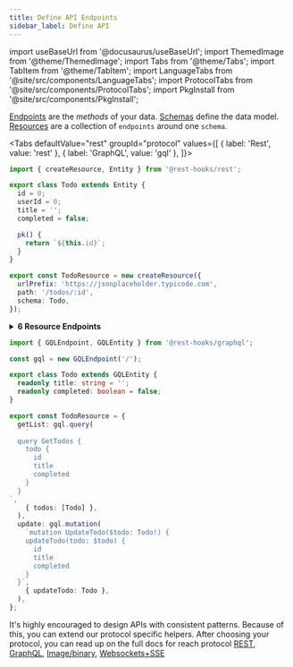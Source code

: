 ```yaml
---
title: Define API Endpoints
sidebar_label: Define API
---
```


<head>
  <title>Defining Asynchronous Methods for Rest Hooks</title>
</head>

import useBaseUrl from '@docusaurus/useBaseUrl';
import ThemedImage from '@theme/ThemedImage';
import Tabs from '@theme/Tabs';
import TabItem from '@theme/TabItem';
import LanguageTabs from '@site/src/components/LanguageTabs';
import ProtocolTabs from '@site/src/components/ProtocolTabs';
import PkgInstall from '@site/src/components/PkgInstall';

[Endpoints](/rest/api/RestEndpoint) are the _methods_ of your data. [Schemas](../concepts/normalization.md) define the data model. [Resources](/rest/api/createResource) are
a collection of `endpoints` around one `schema`.

<Tabs
defaultValue="rest"
groupId="protocol"
values={[
{ label: 'Rest', value: 'rest' },
{ label: 'GraphQL', value: 'gql' },
]}>
<TabItem value="rest">

  <PkgInstall pkgs="@rest-hooks/rest" />

```typescript title="api/Todo.ts"
import { createResource, Entity } from '@rest-hooks/rest';

export class Todo extends Entity {
  id = 0;
  userId = 0;
  title = '';
  completed = false;

  pk() {
    return `${this.id}`;
  }
}

export const TodoResource = new createResource({
  urlPrefix: 'https://jsonplaceholder.typicode.com',
  path: '/todos/:id',
  schema: Todo,
});
```

<details><summary><b>6 Resource Endpoints</b></summary>

```typescript
// GET https://jsonplaceholder.typicode.com/todos/5
TodoResource.get({ id: 5 });
// GET https://jsonplaceholder.typicode.com/todos
TodoResource.getList();
// POST https://jsonplaceholder.typicode.com/todos
TodoResource.create({ title: 'my todo' });
// PUT https://jsonplaceholder.typicode.com/todos/5
TodoResource.update({ id: 5 }, { title: 'my todo' });
// PATCH https://jsonplaceholder.typicode.com/todos/5
TodoResource.partialUpdate({ id: 5 }, { title: 'my todo' });
// DELETE https://jsonplaceholder.typicode.com/todos/5
TodoResource.delete({ id: 5 });
```

</details>

  </TabItem>
  <TabItem value="gql">

  <PkgInstall pkgs="@rest-hooks/graphql" />

```typescript title="api/Todo.ts"
import { GQLEndpoint, GQLEntity } from '@rest-hooks/graphql';

const gql = new GQLEndpoint('/');

export class Todo extends GQLEntity {
  readonly title: string = '';
  readonly completed: boolean = false;
}

export const TodoResource = {
  getList: gql.query(
    `
  query GetTodos {
    todo {
      id
      title
      completed
    }
  }
`,
    { todos: [Todo] },
  ),
  update: gql.mutation(
    `mutation UpdateTodo($todo: Todo!) {
    updateTodo(todo: $todo) {
      id
      title
      completed
    }
  }`,
    { updateTodo: Todo },
  ),
};
```

  </TabItem>
</Tabs>

<!--
  <TabItem value="sse">

```ts
import type { Manager, Middleware } from '@rest-hooks/core';
import type { EndpointInterface } from '@rest-hooks/endpoint';

export default class StreamManager implements Manager {
  protected declare middleware: Middleware;
  protected declare evtSource: WebSocket | EventSource;
  protected declare endpoints: Record<string, EndpointInterface>;

  constructor(
    evtSource: WebSocket | EventSource,
    endpoints: Record<string, EndpointInterface>,
  ) {
    this.evtSource = evtSource;
    this.endpoints = endpoints;

    this.middleware = controller => {
      this.evtSource.onmessage = event => {
        try {
          const msg = JSON.parse(event.data);
          if (msg.type in this.endpoints)
            controller.setResponse(
              this.endpoints[msg.type],
              ...msg.args,
              msg.data,
            );
        } catch (e) {
          console.error('Failed to handle message');
          console.error(e);
        }
      };
      return next => async action => next(action);
    };
  }

  cleanup() {
    this.evtSource.close();
  }

  getMiddleware() {
    return this.middleware;
  }
}
```

  </TabItem>
<TabItem value="img">

<PkgInstall pkgs="@rest-hooks/img" />

</TabItem>
-->

It's highly encouraged to design APIs with consistent patterns. Because of this,
you can extend our protocol specific helpers. After choosing your protocol, you can
read up on the full docs for reach protocol [REST](/rest), [GraphQL](/graphql),
[Image/binary](../guides/img-media.md), [Websockets+SSE](../api/Manager.md#middleware-data-stream)
